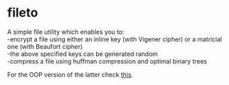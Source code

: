 # fileto

A simple file utility which enables you to: <br>
-encrypt a file using either an inline key (with Vigener cipher) or a matricial one (with Beaufort cipher) <br>
-the above specified keys can be generated random <br>
-compress a file using huffman compression and optimal binary trees <br>

For the OOP version of the latter check [this](https://github.com/StanaAndrei/huffman-comp).
